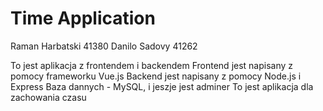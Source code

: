 # Time Application

Raman Harbatski 41380
Danilo Sadovy 41262

To jest aplikacja z frontendem i backendem
Frontend jest napisany z pomocy frameworku Vue.js
Backend jest napisany z pomocy Node.js i Express
Baza dannych - MySQL, i jeszje jest adminer
To jest aplikacja dla zachowania czasu